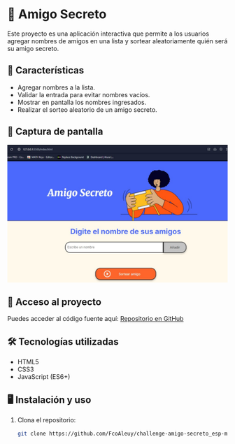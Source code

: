 # 🎁 Amigo Secreto

Este proyecto es una aplicación interactiva que permite a los usuarios agregar nombres de amigos en una lista y sortear aleatoriamente quién será su amigo secreto.

## 🚀 Características
- Agregar nombres a la lista.
- Validar la entrada para evitar nombres vacíos.
- Mostrar en pantalla los nombres ingresados.
- Realizar el sorteo aleatorio de un amigo secreto.

## 📸 Captura de pantalla
![Vista previa del proyecto](assets/vista_previa.jpg)

## 📂 Acceso al proyecto
Puedes acceder al código fuente aquí: [Repositorio en GitHub](https://github.com/FcoAleuy/challenge-amigo-secreto_esp-main)

## 🛠️ Tecnologías utilizadas
- HTML5
- CSS3
- JavaScript (ES6+)

## 🖥️ Instalación y uso
1. Clona el repositorio:
   ```sh
   git clone https://github.com/FcoAleuy/challenge-amigo-secreto_esp-main.git
